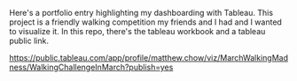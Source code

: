 Here's a portfolio entry highlighting my dashboarding with Tableau. 
This project is a friendly walking competition my friends and I had and I wanted to visualize it. 
In this repo, there's the tableau workbook and a tableau public link.

https://public.tableau.com/app/profile/matthew.chow/viz/MarchWalkingMadness/WalkingChallengeInMarch?publish=yes